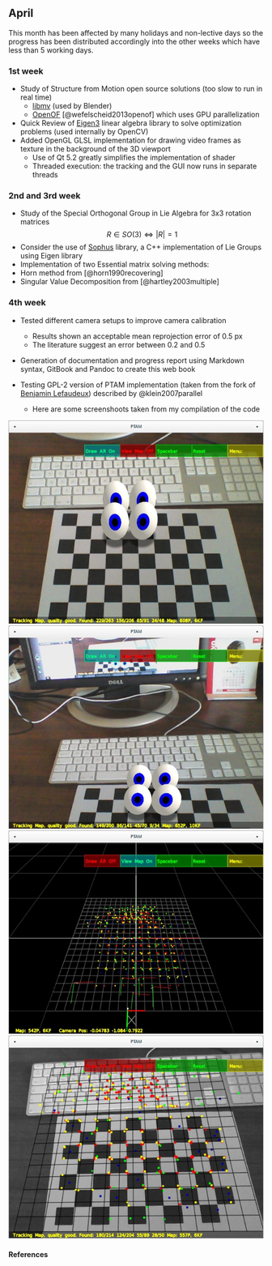## April

This month has been affected by many holidays and non-lective days so the progress has been distributed accordingly into the other weeks which have less than 5 working days.

### 1st week

- Study of Structure from Motion open source solutions (too slow to run in real time)
  - [libmv](https://github.com/libmv/libmv) (used by Blender)
  - [OpenOF](https://github.com/OpenOF/OpenOF) [@wefelscheid2013openof] which uses GPU parallelization
- Quick Review of [Eigen3](http://eigen.tuxfamily.org) linear algebra library to solve optimization problems (used internally by OpenCV)
- Added OpenGL GLSL implementation for drawing video frames as texture in the background of the 3D viewport
  - Use of Qt 5.2 greatly simplifies the implementation of shader
  - Threaded execution: the tracking and the GUI now runs in separate threads

### 2nd and 3rd week

- Study of the Special Orthogonal Group in Lie Algebra for 3x3 rotation matrices
$$ R \in SO(3) \iff \left\vert R \right\vert = 1 $$
- Consider the use of [Sophus](https://github.com/strasdat/Sophus) library, a C++ implementation of Lie Groups using Eigen library
- Implementation of two Essential matrix solving methods:
 - Horn method from [@horn1990recovering]
 - Singular Value Decomposition from [@hartley2003multiple]

### 4th week

- Tested different camera setups to improve camera calibration
  - Results shown an acceptable mean reprojection error of 0.5 px
  - The literature suggest an error between 0.2 and 0.5

- Generation of documentation and progress report using Markdown syntax, GitBook and Pandoc to create this web book

- Testing GPL-2 version of PTAM implementation (taken from the fork of [Benjamin Lefaudeux](https://github.com/blefaudeux/PTAM-GPL)) described by @klein2007parallel
  - Here are some screenshoots taken from my compilation of the code

![ptam01](../../figures/ptam01.jpg "PTAM tracking demoed with a basic AR example")
![ptam02](../../figures/ptam02.jpg "Screenshoot taken from another camera POSE")
![ptam03](../../figures/ptam03.jpg "Map of tracked point over the estimated 3D plane")
![ptam04](../../figures/ptam04.jpg "Feature points detected using FAST detector with Shi-Tomassi score")

#### References
